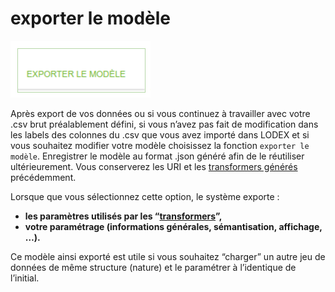 # exporter le modèle

![mod&#xE8;le d&apos;import](../../../.gitbook/assets/image%20%2819%29%20%281%29.png)

Après export de vos données ou si vous continuez à travailler avec votre .csv brut préalablement défini, si vous n’avez pas fait de modification dans les labels des colonnes du .csv que vous avez importé dans LODEX et si vous souhaitez modifier votre modèle choisissez la fonction `exporter le modèle`. Enregistrer le modèle au format .json généré afin de le réutiliser ultérieurement. Vous conserverez les URI et les [transformers générés](../transformers/) précédemment.

Lorsque que vous sélectionnez cette option, le système exporte :

* **les paramètres utilisés par les “**[**transformers**](../transformers/)**”,**
* **votre paramétrage \(informations générales, sémantisation, affichage, …\).**

Ce modèle ainsi exporté est utile si vous souhaitez “charger” un autre jeu de données de même structure \(nature\) et le paramétrer à l’identique de l’initial.  
 

